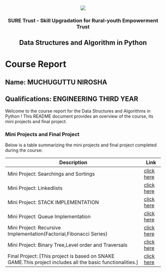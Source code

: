 <!-- PROJECT LOGO -->
<br />

<div align="center">
   <img src='https://user-images.githubusercontent.com/73131499/166115643-d3187f47-d38f-41b2-ae42-5ecbbc60de14.png' />


<h3 align="center">SURE Trust - Skill Upgradation for Rural-youth Empowerment Trust</h3>
  <h2> Data Structures and Algorithm in Python </h2>
</div>

# Course Report

## Name: MUCHUGUTTU NIROSHA

## Qualifications: ENGINEERING THIRD YEAR

Welcome to the course report for the Data Structures and Algorithms in Python ! This README document provides an overview of the course, its mini projects and final project.

### Mini Projects and Final Project

Below is a table summarizing the mini projects and final project completed during the course:

| Description                               | Link                                    |
|-------------------------------------------|-----------------------------------------|
| Mini Project: Searchings and Sortings     |[click here](https://github.com/MuchuguttuNirosha1/searching-and-sorting.git )                      |
| Mini Project: Linkedlists    |[click here](https://github.com/MuchuguttuNirosha1/linkedlist-operations.git)                |
| Mini Project: STACK IMPLEMENTATION     |[click here](https://github.com/MuchuguttuNirosha1/stack.git)                  |)
| Mini Project: Queue Implementation     |[click here](https://github.com/MuchuguttuNirosha1/queue.git)                   |
| Mini Project: Recursive Implementation(Factorial,Fibonacci Series)     |[click here](https://github.com/MuchuguttuNirosha1/recursion.git)                       |
| Mini Project: Binary Tree,Level order and Traversals     |[click here](https://github.com/MuchuguttuNirosha1/recursion.git)                         |
| Final Project: [This project is based on SNAKE GAME.This project includes all the basic functionalities.]     | [click here](https://github.com/MuchuguttuNirosha1/project.git)                    |
